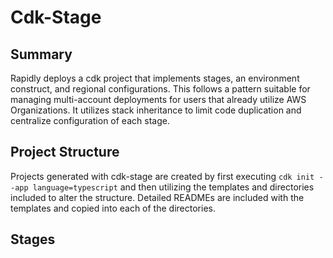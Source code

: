 # Cdk-Stage

## Summary
Rapidly deploys a cdk project that implements stages, an environment construct, and regional configurations. This follows a pattern suitable for managing multi-account deployments for users that already utilize AWS Organizations. It utilizes stack inheritance to limit code duplication and centralize configuration of each stage.

## Project Structure
Projects generated with cdk-stage are created by first executing `cdk init --app language=typescript` and then utilizing the templates and directories included to alter the structure. Detailed READMEs are included with the templates and copied into each of the directories.



## Stages
